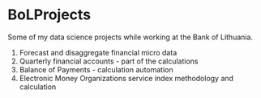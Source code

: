 # BoLProjects
Some of my data science projects while working at the Bank of Lithuania.

1. Forecast and disaggregate financial micro data
2. Quarterly financial accounts - part of the calculations
3. Balance of Payments - calculation automation
4. Electronic Money Organizations service index methodology and calculation
